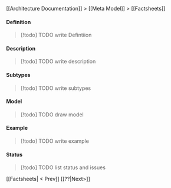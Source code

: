 [[Architecture Documentation]] > [[Meta Model]] > [[Factsheets]]


#### Definition
>[!todo] TODO
> write Defintiion
#### Description
>[!todo] TODO
> write description
#### Subtypes
>[!todo] TODO
> write subtypes
#### Model
>[!todo] TODO
> draw model
#### Example
>[!todo] TODO
> write example
#### Status
>[!todo] TODO
> list status and issues

[[Factsheets| < Prev]]   [[??|Next>]]